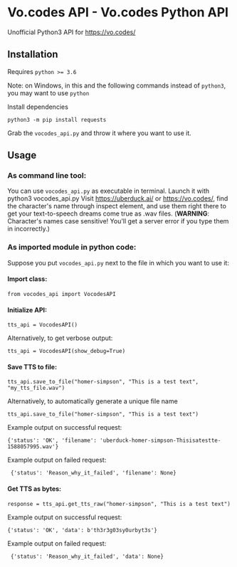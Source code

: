# Vo.codes API - Vo.codes Python API

Unofficial Python3 API for https://vo.codes/

## Installation
Requires `python >= 3.6`


Note: on Windows, in this and the following commands instead of `python3`, you may want to use `python`

Install dependencies

    python3 -m pip install requests
Grab the `vocodes_api.py` and throw it where you want to use it.

## Usage
### As command line tool:
You can use `vocodes_api.py` as executable in terminal. Launch it with
    python3 vocodes_api.py
 Visit https://uberduck.ai/ or https://vo.codes/, find the character's name through inspect element, and use them right there to get your text-to-speech dreams come true as .wav files. (**WARNING**: Character's names case sensitive! You'll get a server error if you type them in incorrectly.)
### As imported module in python code:

Suppose you put `vocodes_api.py` next to the file in which you want to use it:

#### Import class:

    from vocodes_api import VocodesAPI

#### Initialize API:

    tts_api = VocodesAPI()
Alternatively, to get verbose output:

    tts_api = VocodesAPI(show_debug=True)

#### Save TTS to file:

    tts_api.save_to_file("homer-simpson", "This is a test text", "my_tts_file.wav")
Alternatively, to automatically generate a unique file name

    tts_api.save_to_file("homer-simpson", "This is a test text")
Example output on successful request: 


    {'status': 'OK', 'filename': 'uberduck-homer-simpson-Thisisatestte-1588057995.wav'}
Example output on failed request: 

     {'status': 'Reason_why_it_failed', 'filename': None}
#### Get TTS as bytes:

    response = tts_api.get_tts_raw("homer-simpson", "This is a test text")
Example output on successful request: 


    {'status': 'OK', 'data': b'th3r3g03sy0urbyt3s'}
Example output on failed request: 

     {'status': 'Reason_why_it_failed', 'data': None}